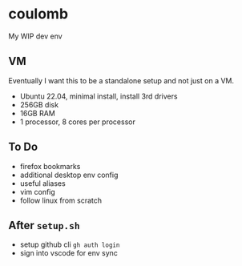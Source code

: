 # coulomb

My WIP dev env

## VM

Eventually I want this to be a standalone setup and not just on a VM.

- Ubuntu 22.04, minimal install, install 3rd drivers
- 256GB disk
- 16GB RAM
- 1 processor, 8 cores per processor

## To Do

- firefox bookmarks
- additional desktop env config
- useful aliases
- vim config
- follow linux from scratch

## After `setup.sh`

- setup github cli `gh auth login`
- sign into vscode for env sync
